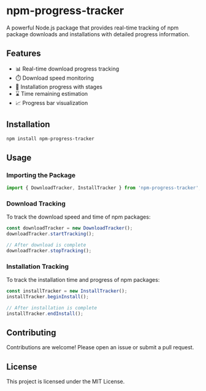 
# npm-progress-tracker

A powerful Node.js package that provides real-time tracking of npm package downloads and installations with detailed progress information.

## Features

- 📊 Real-time download progress tracking
- ⏱️ Download speed monitoring
- 🔄 Installation progress with stages
- ⌛ Time remaining estimation
- 📈 Progress bar visualization

## Installation

```bash
npm install npm-progress-tracker
```

## Usage

### Importing the Package

```typescript
import { DownloadTracker, InstallTracker } from 'npm-progress-tracker';
```

### Download Tracking

To track the download speed and time of npm packages:

```typescript
const downloadTracker = new DownloadTracker();
downloadTracker.startTracking();

// After download is complete
downloadTracker.stopTracking();
```

### Installation Tracking

To track the installation time and progress of npm packages:

```typescript
const installTracker = new InstallTracker();
installTracker.beginInstall();

// After installation is complete
installTracker.endInstall();
```

## Contributing

Contributions are welcome! Please open an issue or submit a pull request.

## License

This project is licensed under the MIT License.
